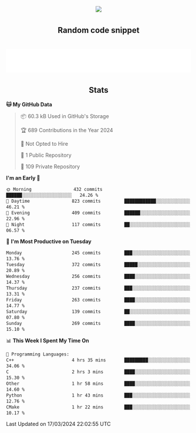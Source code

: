 <h1 align="center"><img src="https://readme-typing-svg.demolab.com?font=JetBrains+Mono&duration=3000&pause=1500&color=FE8019&center=true&multiline=true&repeat=false&random=false&width=600&height=60&lines=Welcome+to+my+page!;I'm+currently+learning+C%2C+Rust+and+C%2B%2B"></h1>

<h2 align="center">Random code snippet</h2>

<h1 align="center"><img src="assets/code_snippet.svg"></h1>

<h2 align="center">Stats</h2>

<!--START_SECTION:waka-->
**🐱 My GitHub Data** 

> 📦 60.3 kB Used in GitHub's Storage 
 > 
> 🏆 689 Contributions in the Year 2024
 > 
> 🚫 Not Opted to Hire
 > 
> 📜 1 Public Repository 
 > 
> 🔑 109 Private Repository 
 > 
**I'm an Early 🐤** 

```text
🌞 Morning                432 commits         ██████░░░░░░░░░░░░░░░░░░░   24.26 % 
🌆 Daytime                823 commits         ████████████░░░░░░░░░░░░░   46.21 % 
🌃 Evening                409 commits         ██████░░░░░░░░░░░░░░░░░░░   22.96 % 
🌙 Night                  117 commits         ██░░░░░░░░░░░░░░░░░░░░░░░   06.57 % 
```
📅 **I'm Most Productive on Tuesday** 

```text
Monday                   245 commits         ███░░░░░░░░░░░░░░░░░░░░░░   13.76 % 
Tuesday                  372 commits         █████░░░░░░░░░░░░░░░░░░░░   20.89 % 
Wednesday                256 commits         ████░░░░░░░░░░░░░░░░░░░░░   14.37 % 
Thursday                 237 commits         ███░░░░░░░░░░░░░░░░░░░░░░   13.31 % 
Friday                   263 commits         ████░░░░░░░░░░░░░░░░░░░░░   14.77 % 
Saturday                 139 commits         ██░░░░░░░░░░░░░░░░░░░░░░░   07.80 % 
Sunday                   269 commits         ████░░░░░░░░░░░░░░░░░░░░░   15.10 % 
```


📊 **This Week I Spent My Time On** 

```text
💬 Programming Languages: 
C++                      4 hrs 35 mins       █████████░░░░░░░░░░░░░░░░   34.06 % 
C                        2 hrs 3 mins        ████░░░░░░░░░░░░░░░░░░░░░   15.30 % 
Other                    1 hr 58 mins        ████░░░░░░░░░░░░░░░░░░░░░   14.60 % 
Python                   1 hr 43 mins        ███░░░░░░░░░░░░░░░░░░░░░░   12.76 % 
CMake                    1 hr 22 mins        ███░░░░░░░░░░░░░░░░░░░░░░   10.17 % 
```


 Last Updated on 17/03/2024 22:02:55 UTC
<!--END_SECTION:waka-->
